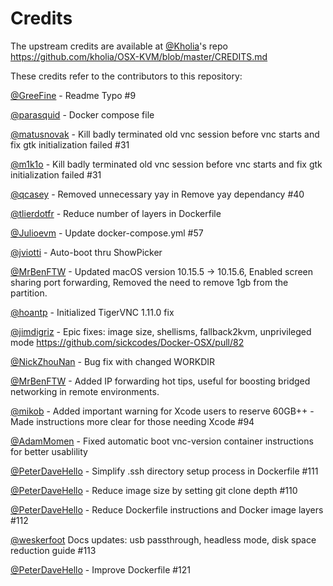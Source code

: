 # Credits

The upstream credits are available at [@Kholia](https://github.com/Kholia)'s repo https://github.com/kholia/OSX-KVM/blob/master/CREDITS.md

These credits refer to the contributors to this repository:

[@GreeFine](https://github.com/GreeFine) - Readme Typo #9 

[@parasquid](https://github.com/parasquid) - Docker compose file

[@matusnovak](https://github.com/matusnovak) - Kill badly terminated old vnc session before vnc starts and fix gtk initialization failed #31

[@m1k1o](https://github.com/m1k1o) - Kill badly terminated old vnc session before vnc starts and fix gtk initialization failed #31

[@qcasey](https://github.com/qcasey) - Removed unnecessary yay in Remove yay dependancy #40 

[@tlierdotfr](https://github.com/tlierdotfr) - Reduce number of layers in Dockerfile  

[@Julioevm](https://github.com/Julioevm) - Update docker-compose.yml #57

[@jviotti](https://github.com/jviotti) - Auto-boot thru ShowPicker

[@MrBenFTW](https://github.com/MrBenFTW) - Updated macOS version 10.15.5 -> 10.15.6, Enabled screen sharing port forwarding, Removed the need to remove 1gb from the partition.

[@hoantp](https://github.com/hoantp) - Initialized TigerVNC 1.11.0 fix

[@jimdigriz](https://github.com/jimdigriz) - Epic fixes: image size, shellisms, fallback2kvm, unprivileged mode https://github.com/sickcodes/Docker-OSX/pull/82

[@NickZhouNan](https://github.com/NickZhouNan) - Bug fix with changed WORKDIR

[@MrBenFTW](https://github.com/MrBenFTW) - Added IP forwarding hot tips, useful for boosting bridged networking in remote environments.

[@mikob](https://github.com/mikob) - Added important warning for Xcode users to reserve 60GB++ - Made instructions more clear for those needing Xcode #94 

[@AdamMomen](https://github.com/AdamMomen) - Fixed automatic boot vnc-version container instructions for better usablility

[@PeterDaveHello](https://github.com/PeterDaveHello) - Simplify .ssh directory setup process in Dockerfile #111

[@PeterDaveHello](https://github.com/PeterDaveHello) - Reduce image size by setting git clone depth #110

[@PeterDaveHello](https://github.com/PeterDaveHello) -  Reduce Dockerfile instructions and Docker image layers #112

[@weskerfoot](https://github.com/weskerfoot) Docs updates: usb passthrough, headless mode, disk space reduction guide #113

[@PeterDaveHello](https://github.com/PeterDaveHello) - Improve Dockerfile #121 

